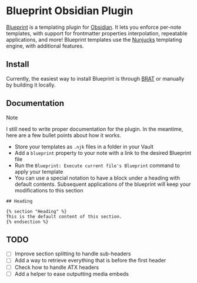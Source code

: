 # Blueprint Obsidian Plugin

[Blueprint][blueprint] is a templating plugin for [Obsidian][obsidian].
It lets you enforce per-note templates, with support for frontmatter properties interpolation, repeatable applications, and more!
Blueprint templates use the [Nunjucks][nunjucks] templating engine, with additional features.

## Install

Currently, the easiest way to install Blueprint is through [BRAT][brat] or manually by building it locally.

## Documentation

> [!NOTE]
> I still need to write proper documentation for the plugin.
> In the meantime, here are a few bullet points about how it works.

- Store your templates as `.njk` files in a folder in your Vault
- Add a `blueprint` property to your note with a link to the desired Blueprint file
- Run the `Blueprint: Execute current file's Blueprint` command to apply your template
- You can use a special notation to have a block under a heading with default contents.
  Subsequent applications of the blueprint will keep your modifications to this section

```jinja2
## Heading

{% section "Heading" %}
This is the default content of this section.
{% endsection %}
```

[blueprint]: https://github.com/madx/blueprint-obsidian-plugin
[obsidian]: https://obsidian.md/
[nunjucks]: https://mozilla.github.io/nunjucks/
[brat]: https://github.com/TfTHacker/obsidian42-brat

## TODO

- [ ] Improve section splitting to handle sub-headers
- [ ] Add a way to retrieve everything that is before the first header
- [ ] Check how to handle ATX headers
- [ ] Add a helper to ease outputting media embeds
